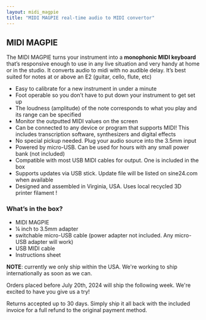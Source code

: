 ```yaml
---
layout: midi_magpie
title: "MIDI MAGPIE real-time audio to MIDI convertor"
---
```


## MIDI MAGPIE
The MIDI MAGPIE turns your instrument into a **monophonic MIDI keyboard** that’s responsive enough to use in any live situation and very handy at home or in the studio. It converts audio to midi with no audible delay. It’s best suited for notes at or above an E2 (guitar, cello, flute, etc)
      
* Easy to calibrate for a new instrument in under a minute
* Foot operable so you don’t have to put down your instrument to get set up
* The loudness (amplitude) of the note corresponds to what you play and its range can be specified
* Monitor the outputted MIDI values on the screen 
* Can be connected to any device or program that supports MIDI!
This includes transcription software, synthesizers and digital effects 
* No special pickup needed. Plug your audio source into the 3.5mm input
* Powered by micro-USB. Can be used for hours with any small power bank (not included)
* Compatible with most USB MIDI cables for output. One is included in the box
* Supports updates via USB stick. Update file will be listed on sine24.com when available 
* Designed and assembled in Virginia, USA. Uses local recycled 3D printer filament !

### What’s in the box?
* MIDI MAGPIE
* ¼ inch to 3.5mm adapter
* switchable micro-USB cable (power adapter not included. Any micro-USB adapter will work)
* USB MIDI cable 
* Instructions sheet

**NOTE**: currently we only ship within the USA. We're working to ship internationally as soon as we can. 

Orders placed before July 20th, 2024 will ship the following week. We're excited to have you give us a try!


Returns accepted up to 30 days. Simply ship it all back with the included invoice for a full refund to the original payment method.
